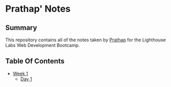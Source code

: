 # Prathap' Notes

## Summary 

This repository contains all of the notes taken by [Prathap](https://github.com/prathap222/lighthouse-web-notes) for the Lighthouse Labs Web Development Bootcamp.

## Table Of Contents

* [Week 1](/Week_1)
  * [Day 1](/Week_1/Day_1)